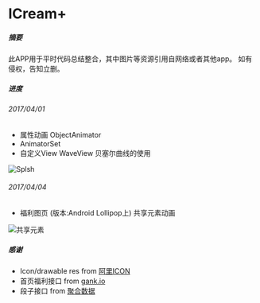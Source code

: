 # ICream+

##### 摘要

此APP用于平时代码总结整合，其中图片等资源引用自网络或者其他app。
如有侵权，告知立删。

##### 进度

###### 2017/04/01
+ 属性动画 ObjectAnimator
+ AnimatorSet
+ 自定义View WaveView 贝塞尔曲线的使用

![Splsh](http://olpu32iyy.bkt.clouddn.com/17-4-5/80326214-file_1491404737372_113e.gif)

###### 2017/04/04

+ 福利图页 (版本:Android Lollipop上) 共享元素动画

![共享元素](http://olpu32iyy.bkt.clouddn.com/17-4-5/26901831-file_1491406902401_9036.gif)


##### 感谢
+ Icon/drawable res from [阿里ICON](http://www.iconfont.cn/plus)
+ 首页福利接口 from [gank.io](http://gank.io/)
+ 段子接口 from [聚合数据](https://www.juhe.cn/)




